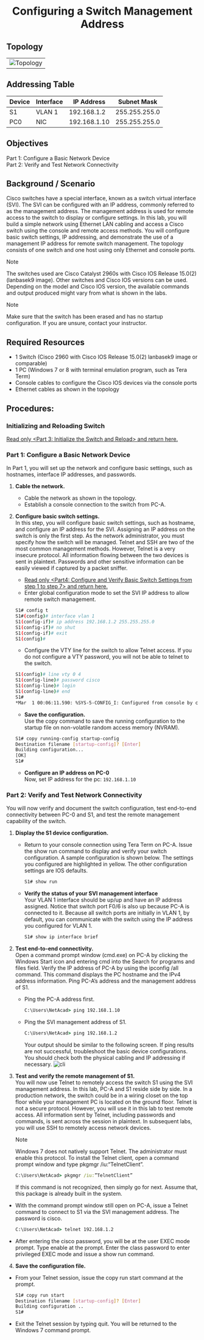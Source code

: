# <p align='center'> Configuring a Switch Management Address </p>
## Topology
<p align='center'>

| |
|-----|
| ![Topology](topology.jpg) |

</p>

## Addressing Table 
| Device | Interface | IP Address   | Subnet Mask   |
|--------|-----------|--------------|---------------|
| S1     | VLAN 1    | 192.168.1.2  | 255.255.255.0 |
| PC0    | NIC       | 192.168.1.10 | 255.255.255.0 |

## Objectives 
Part 1: Configure a Basic Network Device <br>
Part 2: Verify and Test Network Connectivity 

## Background / Scenario 
Cisco switches have a special interface, known as a switch virtual interface (SVI). The SVI can be configured 
with an IP address, commonly referred to as the management address. The management address is used for 
remote access to the switch to display or configure settings. 
In this lab, you will build a simple network using Ethernet LAN cabling and access a Cisco switch using the 
console and remote access methods. You will configure basic switch settings, IP addressing, and 
demonstrate the use of a management IP address for remote switch management. The topology consists of 
one switch and one host using only Ethernet and console ports. 

> [!NOTE]
>  The switches used are Cisco Catalyst 2960s with Cisco IOS Release 15.0(2) (lanbasek9 image). Other 
switches and Cisco IOS versions can be used. Depending on the model and Cisco IOS version, the available 
commands and output produced might vary from what is shown in the labs. 

> [!NOTE]
>  Make sure that the switch has been erased and has no startup configuration. If you are unsure, contact 
your instructor.

## Required Resources 
- 1 Switch (Cisco 2960 with Cisco IOS Release 15.0(2) lanbasek9 image or comparable) 
- 1 PC (Windows 7 or 8 with terminal emulation program, such as Tera Term) 
- Console cables to configure the Cisco IOS devices via the console ports 
- Ethernet cables as shown in the topology

## Procedures:

### Initializing and Reloading Switch
[Read only <Part 3: Initialize the Switch and Reload> and return here. ](/Initialize%20and%20Reload/README.md#Part-3-Initialize-the-Switch-and-Reload)

### Part 1: Configure a Basic Network Device 
In Part 1, you will set up the network and configure basic settings, such as hostnames, interface IP 
addresses, and passwords. <br>

1. **Cable the network.** <br> 
   - Cable the network as shown in the topology. 
   - Establish a console connection to the switch from PC-A. 

2. **Configure basic switch settings.** <br> 
In this step, you will configure basic switch settings, such as hostname, and configure an IP address for the SVI. Assigning an IP address on the switch is only the first step. As the network administrator, you must specify how the switch will be managed. Telnet and SSH are two of the most common management methods. However, Telnet is a very insecure protocol. All information flowing between the two devices is sent in 
plaintext. Passwords and other sensitive information can be easily viewed if captured by a packet sniffer. 

   - [Read only <Part4: Configure and Verify Basic Switch Settings from step 1 to step 7> and return here. ](/Lab01/README.md#Part4:-Configure-and-Verify-Basic-Switch-Settings)
   - Enter global configuration mode to set the SVI IP address to allow remote switch management.
   ```bash
   S1# config t 
   S1#(config)# interface vlan 1 
   S1(config-if)# ip address 192.168.1.2 255.255.255.0 
   S1(config-if)# no shut 
   S1(config-if)# exit 
   S1(config)# 
   ```

   - Configure the VTY line for the switch to allow Telnet access. If you do not configure a VTY password, you will not be able to telnet to the switch. 
   ```bash
   S1(config)# line vty 0 4 
   S1(config-line)# password cisco 
   S1(config-line)# login 
   S1(config-line)# end 
   S1# 
   *Mar  1 00:06:11.590: %SYS-5-CONFIG_I: Configured from console by console
   ```

   - **Save the configuration.** <br>
   Use the copy command to save the running configuration to the startup file on non-volatile random access memory (NVRAM). 
   ```bash
   S1# copy running-config startup-config 
   Destination filename [startup-config]? [Enter] 
   Building configuration... 
   [OK] 
   S1#
   ```

   - **Configure an IP address on PC-0** <br>
   Now, set IP address for the pc: `192.168.1.10`


### Part 2: Verify and Test Network Connectivity 
You will now verify and document the switch configuration, test end-to-end connectivity between PC-0 and S1, and test the remote management capability of the switch. 
1. **Display the S1 device configuration.** <br> 
   - Return to your console connection using Tera Term on PC-A. Issue the show run command to display and verify your switch configuration. A sample configuration is shown below. The settings you configured are highlighted in yellow. The other configuration settings are IOS defaults. 
     ```bash
     S1# show run 
     ```

   - **Verify the status of your SVI management interface** <br>
   Your VLAN 1 interface should be up/up and have an IP address assigned. Notice that switch port F0/6 is also up because PC-A is connected to it. Because all switch ports are initially in VLAN 1, by default, you can communicate with the switch using the IP address you configured for VLAN 1. 
     ```bash
     S1# show ip interface brief 
     ```

2. **Test end-to-end connectivity.** <br>
Open a command prompt window (cmd.exe) on PC-A by clicking the Windows Start icon and entering cmd 
into the Search for programs and files field. Verify the IP address of PC-A by using the ipconfig /all 
command. This command displays the PC hostname and the IPv4 address information. Ping PC-A’s address 
and the management address of S1. 
   - Ping the PC-A address first. 
     ```cmd
     C:\Users\NetAcad> ping 192.168.1.10  
     ```

   - Ping the SVI management address of S1. 
     ```cmd
     C:\Users\NetAcad> ping 192.168.1.2
     ```
     Your output should be similar to the following screen. If ping results are not successful, troubleshoot the 
     basic device configurations. You should check both the physical cabling and IP addressing if necessary.
     ![cli](cmd.jpg)

3. **Test and verify the remote management of S1.** <br>
You will now use Telnet to remotely access the switch S1 using the SVI management address. In this lab, PC-A and S1 reside side by side. In a production network, the switch could be in a wiring closet on the top floor while your management PC is located on the ground floor. Telnet is not a secure protocol. However, you will use it in this lab to test remote access. All information sent by Telnet, including passwords and 
commands, is sent across the session in plaintext. In subsequent labs, you will use SSH to remotely access network devices. 

   > [!NOTE]
   > Windows 7 does not natively support Telnet. The administrator must enable this protocol. To install the Telnet client, open a command prompt window and type pkgmgr /iu:“TelnetClient”. 

   ```cmd
   C:\Users\NetAcad> pkgmgr /iu:”TelnetClient”
   ```

   If this command is not recognized, then simply go for next. Assume that, this package is already built in the system.


- With the command prompt window still open on PC-A, issue a Telnet command to connect to S1 via the SVI management address. The password is cisco. 
   ```cmd
   C:\Users\NetAcad> telnet 192.168.1.2 
   ```

- After entering the cisco password, you will be at the user EXEC mode prompt. Type enable at the prompt. Enter the class password to enter privileged EXEC mode and issue a show run command. 

4. **Save the configuration file.** <br> 
- From your Telnet session, issue the copy run start command at the prompt. 
    ```bash
    S1# copy run start 
    Destination filename [startup-config]? [Enter] 
    Building configuration .. 
    S1# 
    ```


- Exit the Telnet session by typing quit. You will be returned to the Windows 7 command prompt. 

